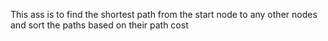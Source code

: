 This ass is to find the shortest path from the start node to any other nodes and sort the paths based on their path cost
